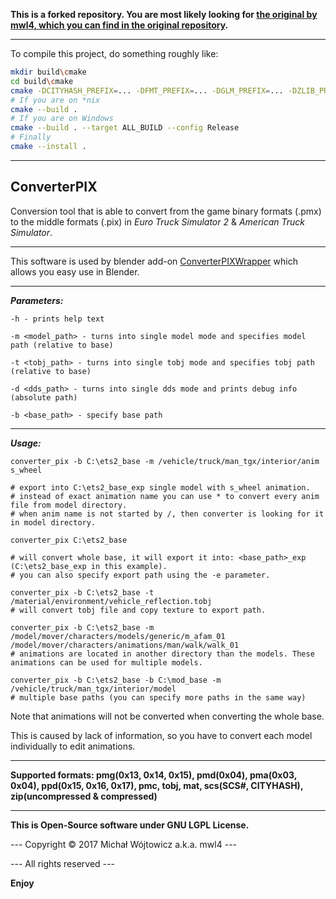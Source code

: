 **This is a forked repository. You are most likely looking for [the original by mwl4, which you can find in the original repository](https://github.com/mwl4/ConverterPIX).**

---

To compile this project, do something roughly like:

```sh
mkdir build\cmake
cd build\cmake
cmake -DCITYHASH_PREFIX=... -DFMT_PREFIX=... -DGLM_PREFIX=... -DZLIB_PREFIX=... ..\..
# If you are on *nix
cmake --build .
# If you are on Windows
cmake --build . --target ALL_BUILD --config Release
# Finally
cmake --install .
```

---


**ConverterPIX**
------------

Conversion tool that is able to convert from the game binary formats (.pmx) to the middle formats (.pix) in *Euro Truck Simulator 2* & *American Truck Simulator*.


----------

This software is used by blender add-on [ConverterPIXWrapper](https://github.com/simon50keda/ConverterPIXWrapper) which allows you easy use in Blender.

----------


***Parameters:***

    -h - prints help text
    
    -m <model_path> - turns into single model mode and specifies model path (relative to base)
    
    -t <tobj_path> - turns into single tobj mode and specifies tobj path (relative to base)
    
    -d <dds_path> - turns into single dds mode and prints debug info (absolute path)

    -b <base_path> - specify base path


----------
***Usage:***

    converter_pix -b C:\ets2_base -m /vehicle/truck/man_tgx/interior/anim s_wheel
    
    # export into C:\ets2_base_exp single model with s_wheel animation.
    # instead of exact animation name you can use * to convert every anim file from model directory.
    # when anim name is not started by /, then converter is looking for it in model directory.

    converter_pix C:\ets2_base
    
    # will convert whole base, it will export it into: <base_path>_exp (C:\ets2_base_exp in this example).
    # you can also specify export path using the -e parameter.
    
    converter_pix -b C:\ets2_base -t /material/environment/vehicle_reflection.tobj
    # will convert tobj file and copy texture to export path.

    converter_pix -b C:\ets2_base -m /model/mover/characters/models/generic/m_afam_01 /model/mover/characters/animations/man/walk/walk_01
    # animations are located in another directory than the models. These animations can be used for multiple models.

    converter_pix -b C:\ets2_base -b C:\mod_base -m /vehicle/truck/man_tgx/interior/model
    # multiple base paths (you can specify more paths in the same way)
    
Note that animations will not be converted when converting the whole base.

This is caused by lack of information, so you have to convert each model individually to edit animations.


----------

**Supported formats: pmg(0x13, 0x14, 0x15), pmd(0x04), pma(0x03, 0x04), ppd(0x15, 0x16, 0x17), pmc, tobj, mat, scs(SCS#, CITYHASH), zip(uncompressed & compressed)**

----------

**This is Open-Source software under GNU LGPL License.**

--- Copyright © 2017 Michał Wójtowicz a.k.a. mwl4 ---

--- All rights reserved ---

**Enjoy**
